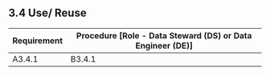 **3.4 Use/ Reuse**
------------------

| **Requirement**                                                                                              | **Procedure** \[Role - Data Steward (DS) or Data Engineer (DE)\]                          |
|--------------------------------------------------------------------------------------------------------------|-------------------------------------------------------------------------------------------|
| A3.4.1| B3.4.1 |
